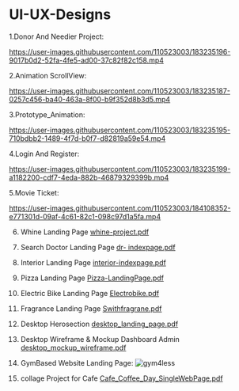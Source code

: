# UI-UX-Designs

1.Donor And Needier Project:

https://user-images.githubusercontent.com/110523003/183235196-9017b0d2-52fa-4fe5-ad00-37c82f82c158.mp4

2.Animation ScrollView:

https://user-images.githubusercontent.com/110523003/183235187-0257c456-ba40-463a-8f00-b9f352d8b3d5.mp4

3.Prototype_Animation:

https://user-images.githubusercontent.com/110523003/183235195-710bdbb2-1489-4f7d-b0f7-d82819a59e54.mp4


4.Login And Register:

https://user-images.githubusercontent.com/110523003/183235199-a1182200-cdf7-4eda-882b-46879329399b.mp4

5.Movie Ticket:

https://user-images.githubusercontent.com/110523003/184108352-e771301d-09af-4c61-82c1-098c97d1a5fa.mp4

6. Whine Landing Page
[whine-project.pdf](https://github.com/user-attachments/files/15686273/whine-project.pdf)

7. Search Doctor Landing Page
[dr- indexpage.pdf](https://github.com/user-attachments/files/15686246/dr-.indexpage.pdf)

8. Interior Landing Page
[interior-indexpage.pdf](https://github.com/user-attachments/files/15686409/interior-indexpage.pdf)

9. Pizza Landing Page
[Pizza-LandingPage.pdf](https://github.com/user-attachments/files/15686447/Pizza-LandingPage.pdf)

10. Electric Bike Landing Page 
[Electrobike.pdf](https://github.com/Darshan721/UI-UX-Design/files/13771151/Electrobike.pdf)

11. Fragrance Landing Page
[Swithfragrane.pdf](https://github.com/Darshan721/UI-UX-Design/files/13771149/Swithfragrane.pdf)

12. Desktop Herosection
[desktop_landing_page.pdf](https://github.com/Darshan721/UI-UX-Design/files/9274422/desktop_landing_page.pdf)

13. Desktop Wireframe & Mockup Dashboard Admin
[desktop_mockup_wireframe.pdf](https://github.com/Darshan721/UI-UX-Design/files/9274424/desktop_mockup_wireframe.pdf)

14. GymBased Website Landing Page:
![gym4less](https://github.com/Darshan721/UI-UX-Design/assets/110523003/cf4e596e-fb93-4872-9dd2-02e155c68e1c)



15. collage Project for Cafe
[Cafe_Coffee_Day_SingleWebPage.pdf](https://github.com/Darshan721/UI-UX-Design/files/9274434/Cafe_Coffee_Day_SingleWebPage.pdf)


